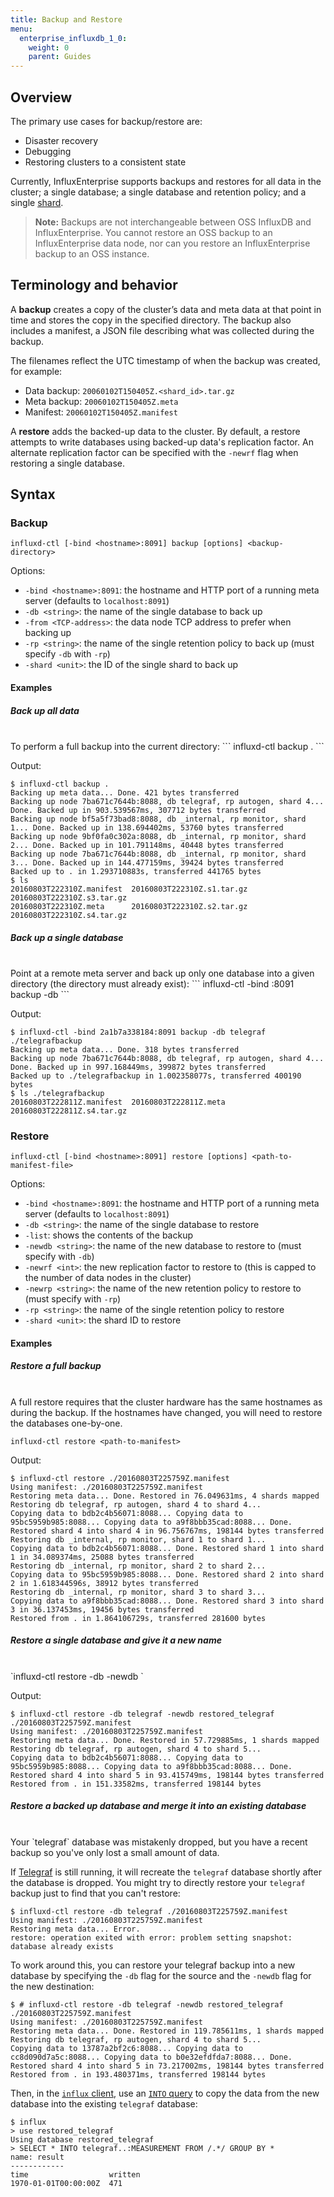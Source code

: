 ```yaml
---
title: Backup and Restore
menu:
  enterprise_influxdb_1_0:
    weight: 0
    parent: Guides
---
```


## Overview

The primary use cases for backup/restore are:

* Disaster recovery
* Debugging
* Restoring clusters to a consistent state

Currently, InfluxEnterprise supports backups and restores for all data in the
cluster; a single database; a single database and retention policy; and a
single [shard](/influxdb/v0.13/concepts/glossary/#shard).

> **Note:** Backups are not interchangeable between OSS InfluxDB and InfluxEnterprise. 
You cannot restore an OSS backup to an InfluxEnterprise data node, nor can you restore
an InfluxEnterprise backup to an OSS instance.

## Terminology and behavior

A **backup** creates a copy of the cluster’s data and meta data at that point in time and stores the copy in the specified directory.
The backup also includes a manifest, a JSON file describing what was collected during the backup.

The filenames reflect the UTC timestamp of when the backup was created, for example:

* Data backup: `20060102T150405Z.<shard_id>.tar.gz`
* Meta backup: `20060102T150405Z.meta`
* Manifest: `20060102T150405Z.manifest`

A **restore** adds the backed-up data to the cluster.
By default, a restore attempts to write databases using backed-up data's replication factor.
An alternate replication factor can be specified with the `-newrf` flag when restoring a single database.

## Syntax

### Backup
```
influxd-ctl [-bind <hostname>:8091] backup [options] <backup-directory>
```
Options:

* `-bind <hostname>:8091`: the hostname and HTTP port of a running meta server (defaults to `localhost:8091`)
* `-db <string>`: the name of the single database to back up
* `-from <TCP-address>`: the data node TCP address to prefer when backing up
* `-rp <string>`: the name of the single retention policy to back up (must specify `-db` with `-rp`)
* `-shard <unit>`: the ID of the single shard to back up

#### Examples

##### Back up all data
<br>
To perform a full backup into the current directory:
```
influxd-ctl backup .
```

Output:
```
$ influxd-ctl backup .
Backing up meta data... Done. 421 bytes transferred
Backing up node 7ba671c7644b:8088, db telegraf, rp autogen, shard 4... Done. Backed up in 903.539567ms, 307712 bytes transferred
Backing up node bf5a5f73bad8:8088, db _internal, rp monitor, shard 1... Done. Backed up in 138.694402ms, 53760 bytes transferred
Backing up node 9bf0fa0c302a:8088, db _internal, rp monitor, shard 2... Done. Backed up in 101.791148ms, 40448 bytes transferred
Backing up node 7ba671c7644b:8088, db _internal, rp monitor, shard 3... Done. Backed up in 144.477159ms, 39424 bytes transferred
Backed up to . in 1.293710883s, transferred 441765 bytes
$ ls
20160803T222310Z.manifest  20160803T222310Z.s1.tar.gz  20160803T222310Z.s3.tar.gz
20160803T222310Z.meta      20160803T222310Z.s2.tar.gz  20160803T222310Z.s4.tar.gz
```

##### Back up a single database
<br>
Point at a remote meta server and back up only one database into a given directory (the directory must already exist):
```
influxd-ctl -bind <metahost>:8091 backup -db <db-name> <path-to-directory>
```

Output:
```
$ influxd-ctl -bind 2a1b7a338184:8091 backup -db telegraf ./telegrafbackup
Backing up meta data... Done. 318 bytes transferred
Backing up node 7ba671c7644b:8088, db telegraf, rp autogen, shard 4... Done. Backed up in 997.168449ms, 399872 bytes transferred
Backed up to ./telegrafbackup in 1.002358077s, transferred 400190 bytes
$ ls ./telegrafbackup
20160803T222811Z.manifest  20160803T222811Z.meta  20160803T222811Z.s4.tar.gz
```

### Restore
```
influxd-ctl [-bind <hostname>:8091] restore [options] <path-to-manifest-file>
```
Options:

* `-bind <hostname>:8091`: the hostname and HTTP port of a running meta server (defaults to `localhost:8091`)
* `-db <string>`: the name of the single database to restore
* `-list`: shows the contents of the backup
* `-newdb <string>`: the name of the new database to restore to (must specify with `-db`)
* `-newrf <int>`: the new replication factor to restore to (this is capped to the number of data nodes in the cluster)
* `-newrp <string>`: the name of the new retention policy to restore to (must specify with `-rp`)
* `-rp <string>`: the name of the single retention policy to restore
* `-shard <unit>`: the shard ID to restore

#### Examples

##### Restore a full backup
<br>
A full restore requires that the cluster hardware has the same hostnames as during the backup.
If the hostnames have changed, you will need to restore the databases one-by-one.

`influxd-ctl restore <path-to-manifest>`

Output:
```
$ influxd-ctl restore ./20160803T225759Z.manifest
Using manifest: ./20160803T225759Z.manifest
Restoring meta data... Done. Restored in 76.049631ms, 4 shards mapped
Restoring db telegraf, rp autogen, shard 4 to shard 4...
Copying data to bdb2c4b56071:8088... Copying data to 95bc5959b985:8088... Copying data to a9f8bbb35cad:8088... Done. Restored shard 4 into shard 4 in 96.756767ms, 198144 bytes transferred
Restoring db _internal, rp monitor, shard 1 to shard 1...
Copying data to bdb2c4b56071:8088... Done. Restored shard 1 into shard 1 in 34.089374ms, 25088 bytes transferred
Restoring db _internal, rp monitor, shard 2 to shard 2...
Copying data to 95bc5959b985:8088... Done. Restored shard 2 into shard 2 in 1.618344596s, 38912 bytes transferred
Restoring db _internal, rp monitor, shard 3 to shard 3...
Copying data to a9f8bbb35cad:8088... Done. Restored shard 3 into shard 3 in 36.137453ms, 19456 bytes transferred
Restored from . in 1.864106729s, transferred 281600 bytes
```

##### Restore a single database and give it a new name
<br>
`influxd-ctl restore -db <src> -newdb <dest> <path-to-manifest>`

Output:
```
$ influxd-ctl restore -db telegraf -newdb restored_telegraf ./20160803T225759Z.manifest
Using manifest: ./20160803T225759Z.manifest
Restoring meta data... Done. Restored in 57.729885ms, 1 shards mapped
Restoring db telegraf, rp autogen, shard 4 to shard 5...
Copying data to bdb2c4b56071:8088... Copying data to 95bc5959b985:8088... Copying data to a9f8bbb35cad:8088... Done. Restored shard 4 into shard 5 in 93.415749ms, 198144 bytes transferred
Restored from . in 151.33582ms, transferred 198144 bytes
```

##### Restore a backed up database and merge it into an existing database
<br>
Your `telegraf` database was mistakenly dropped, but you have a recent backup so you've only lost a small amount of data.

If [Telegraf](/telegraf/v1.0/) is still running, it will recreate the `telegraf` database shortly after the database is dropped.
You might try to directly restore your `telegraf` backup just to find that you can't restore:

```
$ influxd-ctl restore -db telegraf ./20160803T225759Z.manifest
Using manifest: ./20160803T225759Z.manifest
Restoring meta data... Error.
restore: operation exited with error: problem setting snapshot: database already exists
```

To work around this, you can restore your telegraf backup into a new database by specifying the `-db` flag for the source and the `-newdb` flag for the new destination:

```
$ # influxd-ctl restore -db telegraf -newdb restored_telegraf ./20160803T225759Z.manifest
Using manifest: ./20160803T225759Z.manifest
Restoring meta data... Done. Restored in 119.785611ms, 1 shards mapped
Restoring db telegraf, rp autogen, shard 4 to shard 5...
Copying data to 13787a2bf2c6:8088... Copying data to cc8d090d7a5c:8088... Copying data to b0e32efdfda7:8088... Done. Restored shard 4 into shard 5 in 73.217002ms, 198144 bytes transferred
Restored from . in 193.480371ms, transferred 198144 bytes
```

Then, in the [`influx` client](/influxdb/v1.0/tools/shell/), use an [`INTO` query](/influxdb/v1.0/query_language/data_exploration/#relocate-data) to copy the data from the new database into the existing `telegraf` database:

```
$ influx
> use restored_telegraf
Using database restored_telegraf
> SELECT * INTO telegraf..:MEASUREMENT FROM /.*/ GROUP BY *
name: result
------------
time                  written
1970-01-01T00:00:00Z  471
```
